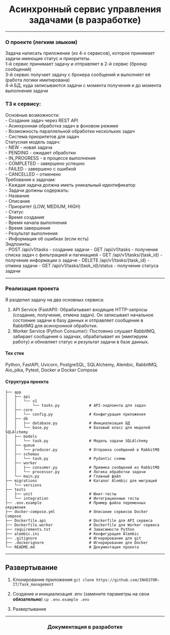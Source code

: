 <h1 align="center">Aсинхронный сервис управления задачами (в разработке)</h1>

---

### О проекте (легким зяыком)
Задача написать приложение (из 4-х сервисов), которое принимает задачи имеющие
статус и приоритеты.<br>
1-й сервис принимает задачу и отправляет в 2-й сервис (броекр сообщений)<br>
3-й сервис получает задачу с брокера сообщений и выполняет её (работа логики имитирована)<br>
4-й БД, куда записываются задачи с момента получения и до момента выполнения задачи<br>

### ТЗ к сервису:
Основные возможности:<br>
	-	Создание задач через REST API<br>
	-	Асинхронная обработка задач в фоновом режиме<br>
	-	Возможность параллельной обработки нескольких задач<br>
	-	Система приоритетов для задач<br>
Статусная модель задач:<br>
	-	NEW - новая задача<br>
	-	PENDING - ожидает обработки<br>
	-	IN_PROGRESS - в процессе выполнения<br>
	-	COMPLETED - завершено успешно<br>
	-	FAILED - завершено с ошибкой<br>
	-	CANCELLED – отменено<br>
Требования к задачам:<br>
	-	Каждая задача должна иметь уникальный идентификатор<br>
	-	Задачи должны содержать:<br>
	    -	Название<br>
	    -	Описание<br>
        -	Приоритет (LOW, MEDIUM, HIGH)<br>
        -	Cтатус<br>
        -	Время создания<br>
        -	Время начала выполнения<br>
        -	Время завершения<br>
        -	Результат выполнения<br>
        -	Информация об ошибках (если есть)<br>
Эндпоинты:<br>
	-	POST /api/v1/tasks - создание задачи
	-	GET /api/v1/tasks - получение списка задач с фильтрацией и пагинацией
	-	GET /api/v1/tasks/{task_id} - получение информации о задаче
	-	DELETE /api/v1/tasks/{task_id} - отмена задачи
	-	GET /api/v1/tasks/{task_id}/status - получение статуса задачи

---

### Реализация проекта
Я разделил задачу на два основных сервиса:<br>
1. API Service (FastAPI): Обрабатывает входящие HTTP-запросы (создание, получение, отмена задач). Он записывает начальное состояние задачи в базу данных и отправляет сообщение в RabbitMQ для асинхронной обработки.
2. Worker Service (Python Consumer): Постоянно слушает RabbitMQ, забирает сообщения о задачах, обрабатывает их (имитируем работу) и обновляет статус и результат задачи в базе данных.


#### Тех стек
Python, FastAPI, Uvicorn, PostgreSQL, SQLAlchemy, Alembic, RabbitMQ, Aio_pika, Pytest, Docker и Docker Compose


#### Структура проекта
```
├── app
│   ├── api
│   │   └── v1
│   │       └── tasks.py             # API-эндпоинты для задач
│   ├── core
│   │   └── config.py                # Конфигурация приложения
│   ├── db
│   │   ├── database.py              # Инициализация БД
│   │   └── base.py                  # Базовый класс для моделей SQLAlchemy
│   ├── models
│   │   └── task.py                  # Модель задачи SQLAlchemy
│   ├── queue
│   │   └── producer.py              # Отправка сообщений в RabbitMQ
│   ├── schemas
│   │   └── task.py                  # Pydantic схемы 
│   ├── worker
│   │   ├── consumer.py              # Приемка сообщений из RabbitMQ
│   │   └── processor.py             # Логика обработки задачи
│   └── main.py                      # Главный файл
├── migrations                       # Каталог Alembic для миграций
│   └── versions
├── tests
│   ├── unit                         # Юнит-тесты
│   └── integration                  # Интеграционные тесты
├── .env.example                     # Пример файла переменных окружения
├── docker-compose.yml               # Описание сервисов Docker Compose
├── Dockerfile.api                   # Dockerfile для API сервиса
├── Dockerfile.worker                # Dockerfile для Worker сервиса
├── requirements.txt                 # Зависимости Python
├── alembic.ini                      # Конфигурация Alembic
├── .gitignore                       # Игнорирование для git
├── .dockerignore                    # Игнорирование для Docker
└── README.md                        # Документация проекта
```

---

## Развертывание 

1. Клонирование приложения
```git clone https://github.com/INVESTOR-IT/Task_management```

2. Создание и инициализация .env (замените параметры на свои __обязательно__)
```cp .env.example .env```

3. Развертывание 

___

<h3 align="center">Документация в разработке</h3>
